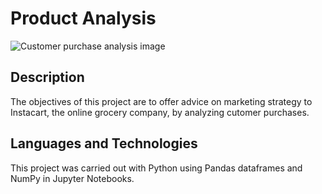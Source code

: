 # Product Analysis

![Customer purchase analysis image](https://github.com/ktedford1/Product-Analysis/assets/57229346/df45a15b-9686-48fb-9967-bfde02fe664f)


## Description
The objectives of this project are to offer advice on marketing strategy to Instacart, the online grocery company, by analyzing cutomer purchases.

## Languages and Technologies
This project was carried out with Python using Pandas dataframes and NumPy in Jupyter Notebooks.

